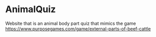 # AnimalQuiz
Website that is an animal body part quiz that mimics the game https://www.purposegames.com/game/external-parts-of-beef-cattle
